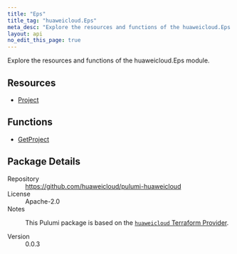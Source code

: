 ```yaml
---
title: "Eps"
title_tag: "huaweicloud.Eps"
meta_desc: "Explore the resources and functions of the huaweicloud.Eps module."
layout: api
no_edit_this_page: true
---
```


<!-- WARNING: this file was generated by Pulumi Docs Generator. -->
<!-- Do not edit by hand unless you're certain you know what you are doing! -->

Explore the resources and functions of the huaweicloud.Eps module.

<h2 id="resources">Resources</h2>
<ul class="api">
    <li><a href="project" title="Project"><span class="api-symbol api-symbol--resource"></span>Project</a></li>
</ul>

<h2 id="functions">Functions</h2>
<ul class="api">
    <li><a href="getproject" title="GetProject"><span class="api-symbol api-symbol--function"></span>GetProject</a></li>
</ul>

<h2 id="package-details">Package Details</h2>
<dl class="package-details">
	<dt>Repository</dt>
	<dd><a href="https://github.com/huaweicloud/pulumi-huaweicloud">https://github.com/huaweicloud/pulumi-huaweicloud</a></dd>
	<dt>License</dt>
	<dd>Apache-2.0</dd>
	<dt>Notes</dt>
	<dd><p>This Pulumi package is based on the <a href="https://github.com/huaweicloud/terraform-provider-huaweicloud"><code>huaweicloud</code> Terraform Provider</a>.</p>
</dd>
	<dt>Version</dt>
	<dd>0.0.3</dd>
</dl>

